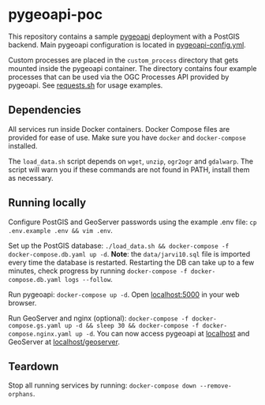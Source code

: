 # pygeoapi-poc

This repository contains a sample [pygeoapi](https://pygeoapi.io/) deployment with a PostGIS backend.
Main pygeoapi configuration is located in [pygeoapi-config.yml](pygeoapi-config.yml).

Custom processes are placed in the `custom_process` directory that gets mounted inside the pygeoapi container.
The directory contains four example processes that can be used via the OGC Processes API provided by pygeoapi.
See [requests.sh](requests.sh) for usage examples.

## Dependencies

All services run inside Docker containers.
Docker Compose files are provided for ease of use.
Make sure you have `docker` and `docker-compose` installed.

The `load_data.sh` script depends on `wget`, `unzip`, `ogr2ogr` and `gdalwarp`.
The script will warn you if these commands are not found in PATH, install them as necessary.

## Running locally

Configure PostGIS and GeoServer passwords using the example .env file: `cp .env.example .env && vim .env`.

Set up the PostGIS database: `./load_data.sh && docker-compose -f docker-compose.db.yaml up -d`.
**Note**: the `data/jarvi10.sql` file is imported every time the database is restarted.
Restarting the DB can take up to a few minutes, check progress by running `docker-compose -f docker-compose.db.yaml logs --follow`.

Run pygeoapi: `docker-compose up -d`.
Open [localhost:5000](http://localhost:5000) in your web browser.

Run GeoServer and nginx (optional): `docker-compose -f docker-compose.gs.yaml up -d && sleep 30 && docker-compose -f docker-compose.nginx.yaml up -d`.
You can now access pygeoapi at [localhost](http://localhost/) and GeoServer at [localhost/geoserver](http://localhost/geoserver/).

## Teardown

Stop all running services by running: `docker-compose down --remove-orphans`.
